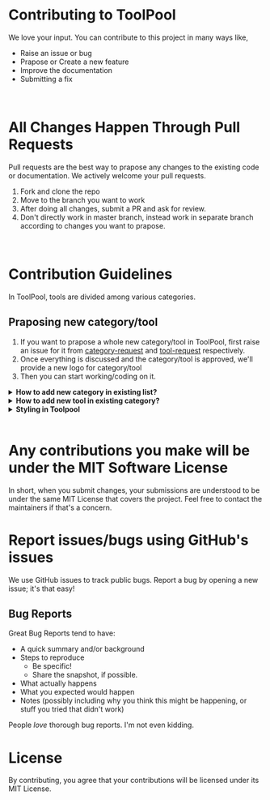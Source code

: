 # Contributing to ToolPool

We love your input. You can contribute to this project in many ways like,

- Raise an issue or bug
- Prapose or Create a new feature
- Improve the documentation
- Submitting a fix

<br/>

# All Changes Happen Through Pull Requests

Pull requests are the best way to prapose any changes to the existing code or documentation. We actively welcome your pull requests.

1. Fork and clone the repo
2. Move to the branch you want to work
3. After doing all changes, submit a PR and ask for review.
4. Don't directly work in master branch, instead work in separate branch according to changes you want to prapose.

<br/>

# Contribution Guidelines

In ToolPool, tools are divided among various categories.

## Praposing new category/tool

1. If you want to prapose a whole new category/tool in ToolPool, first raise an issue for it from [category-request](https://github.com/harshptl14/toolpool/issues/new?assignees=&labels=category-request&template=category-request.md&title=) and [tool-request](https://github.com/harshptl14/toolpool/issues/new?assignees=&labels=tool-request&template=tool-request.md&title=) respectively.
2. Once everything is discussed and the category/tool is approved, we'll provide a new logo for category/tool
3. Then you can start working/coding on it.

<details>
<summary><strong>How to add new category in existing list?</strong></summary>

1. Create a new branch with `{categoryname}` _(ex. texttools)_ from master
2. Move to `.\static\utils\config.js`
3. In `config` map variable, find the `categoryList` and add the new category details (name, logo, id _(must be in camelCase)_, key _(increment according to last category in list)_ ) at the end according to below format.

```javascript
{
    name: "{CATEGORYNAME}",
    logo: "ADD ANY LOGO FOR JUST TESTING PURPOSE, WE'LL UPDATE THIS LATER",
    id: "{CATEGORYNAME} in camelCase",
    key:{INCREMENT ACCORDING TO LAST CATEGORY IN LIST}
}
```

4. In same `config` map, at the end add a key-value pair with key as **Category name in camelCase** and a list as value which will contain details of tools of that category._(see other category listed in map)_
5. After that move to `.\components\Tools\`
6. Create a new folder with category name in TitleCase
7. Inside that folder you can create folders for new tools

_Note: New category will get listed in `master` only after at least one tool is there(in working condition) for that category_

</details/>

<details>
<summary><strong>How to add new tool in existing category?</strong></summary>

1. Shift to category specific branch
2. Move to `.\static\utils\config.js`
3. In same `config` map, find the category key-value pair.
4. In that list of tools for that category, add details of the new tool.
5. Format of details,

   ```javascript
       {
           title:"{TOOLNAME}",
           desc:"{TOOL DESCRIPTION}",
           link:"tools/{CATEGORYNAME}/{TOOLNAME}",
           icon: "ADD ANY LOGO FOR JUST TESTING PURPOSE, WE'LL UPDATE THIS LATER",
           key:{INCREMENT ACCORDING TO LAST TOOL IN THAT CATEGORY}
       }

   ```

6. After that move to `.\components\Tools\{CATEGORYFOLDER}`
7. Create a new folder with tool name in TitleCase
8. Inside that folder you can code your tool
9. Move to `.static\utils\toolDescription\toolReadmes.js`
10. Create a new variable for your tool and provide detailed information in `markdown` format.
11. Now, move to `.\static\utils\toolComponentsList.js`
12. In `TOOLS` map, go to the desired category and a key-value pair for your new tool details in below format.

    ```javascript
    "{toolname}": {
        title: "{TOOLNAME}",
        component: <TOOLCOMPONENT />,
        url: "{CATEGORY}/{TOOLNAME}",
        description: "{1-LINE DESCRIPTION}.",
        icon: "ADD ANY LOGO FOR JUST TESTING PURPOSE, WE'LL UPDATE THIS LATER",
        readme: {README VARIABLE FOR YOUR TOOL},
        poster: "ADD ANY LINK FOR JUST TESTING PURPOSE, WE'LL UPDATE THIS LATER",
    },
    ```

_You can see other tools for reference_

</details/>

<details>
<summary><strong>Styling in Toolpool</strong></summary>
  <br/>
To start with, the styles directory holds most of the properties of the design system. You can find common queries regarding the usage of the style system below.

1.  How to access colors based on Theme?
    
    -   [Theme](styles/theme.js) wraps the [whole app](components/Layout.js), so it’s accessible throughout the application.
        
        To access the theme, use this syntax
        
        ```jsx
        ${({ theme }) => theme.color};
        ```
        
        Colors and styled will be applied according to currently active theme i.e. Light/Dark.
        
        [Theme.js](styles/theme.js) contains the variables for both light and dark theme.
        
2.  How to access styles of different custom components?
    
    -   To access styles of commanly used custom components, checkout [styles/mixins.js](styles/mixins.js)
        To access components, use this syntax
        
        ```jsx
        ${({ theme }) => theme.mixins.smallButton};
        ```
        
        Add custom styles which are going to be used widely in the project in [mixins.js](styles/mixins.js) file.
        
</details>
<br/>

# Any contributions you make will be under the MIT Software License

In short, when you submit changes, your submissions are understood to be under the same MIT License that covers the project. Feel free to contact the maintainers if that's a concern.

# Report issues/bugs using GitHub's issues

We use GitHub issues to track public bugs. Report a bug by opening a new issue; it's that easy!

## Bug Reports

Great Bug Reports tend to have:

- A quick summary and/or background
- Steps to reproduce
  - Be specific!
  - Share the snapshot, if possible.
- What actually happens
- What you expected would happen
- Notes (possibly including why you think this might be happening, or stuff you tried that didn't work)

People _love_ thorough bug reports. I'm not even kidding.

# License

By contributing, you agree that your contributions will be licensed under its MIT License.
